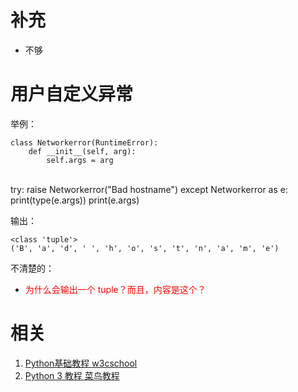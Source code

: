 # 补充

- 不够

# 用户自定义异常

举例：


    class Networkerror(RuntimeError):
        def __init__(self, arg):
            self.args = arg


​    
    try:
        raise Networkerror("Bad hostname")
    except Networkerror as e:
        print(type(e.args))
        print(e.args)


输出：

```
<class 'tuple'>
('B', 'a', 'd', ' ', 'h', 'o', 's', 't', 'n', 'a', 'm', 'e')
```

不清楚的：

- <span style="color:red;">为什么会输出一个 tuple？而且，内容是这个？</span>












# 相关

1. [Python基础教程 w3cschool](https://www.w3cschool.cn/Python/)
2. [Python 3 教程 菜鸟教程](http://www.runoob.com/Python3/Python3-tutorial.html)
